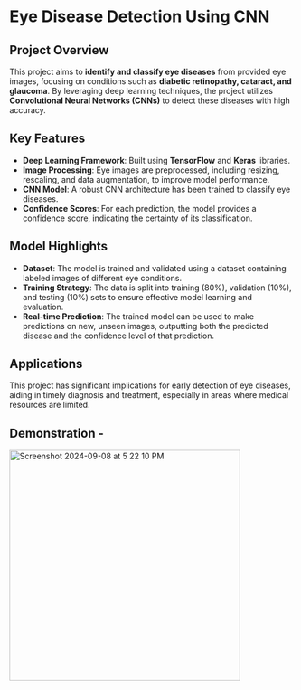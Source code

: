 # Eye Disease Detection Using CNN

## Project Overview
This project aims to **identify and classify eye diseases** from provided eye images, focusing on conditions such as **diabetic retinopathy, cataract, and glaucoma**. 
By leveraging deep learning techniques, the project utilizes **Convolutional Neural Networks (CNNs)** to detect these diseases with high accuracy.

## Key Features
- **Deep Learning Framework**: Built using **TensorFlow** and **Keras** libraries.
- **Image Processing**: Eye images are preprocessed, including resizing, rescaling, and data augmentation, to improve model performance.
- **CNN Model**: A robust CNN architecture has been trained to classify eye diseases.
- **Confidence Scores**: For each prediction, the model provides a confidence score, indicating the certainty of its classification.

## Model Highlights
- **Dataset**: The model is trained and validated using a dataset containing labeled images of different eye conditions.
- **Training Strategy**: The data is split into training (80%), validation (10%), and testing (10%) sets to ensure effective model learning and evaluation.
- **Real-time Prediction**: The trained model can be used to make predictions on new, unseen images, outputting both the predicted disease and the confidence level of that prediction.

## Applications
This project has significant implications for early detection of eye diseases, aiding in timely diagnosis and treatment, especially in areas where medical resources are limited.

## Demonstration - 
<img width="408" alt="Screenshot 2024-09-08 at 5 22 10 PM" src="https://github.com/user-attachments/assets/b4388f26-635f-40f9-abcd-9f5fc159d566">




